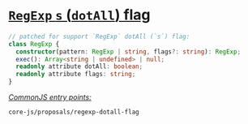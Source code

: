 # [`RegExp` `s` (`dotAll`) flag](https://github.com/tc39/proposal-regexp-dotall-flag)
```ts
// patched for support `RegExp` dotAll (`s`) flag:
class RegExp {
  constructor(pattern: RegExp | string, flags?: string): RegExp;
  exec(): Array<string | undefined> | null;
  readonly attribute dotAll: boolean;
  readonly attribute flags: string;
}
```
[*CommonJS entry points:*](/docs/Usage.md#commonjs-api)
```
core-js/proposals/regexp-dotall-flag
```
